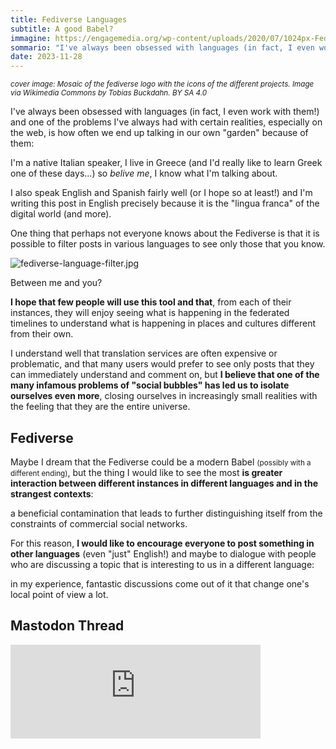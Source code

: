```yaml
---
title: Fediverse Languages
subtitle: A good Babel?
immagine: https://engagemedia.org/wp-content/uploads/2020/07/1024px-Fediverse_mosaic.svg.png
sommario: "I've always been obsessed with languages (in fact, I even work with them!) and one of the problems I've always had with certain realities, especially on the web, is how often we end up talking in our own garden because of them..."
date: 2023-11-28
---
```


<small>_cover image: Mosaic of the fediverse logo with the icons of the different projects. Image via Wikimedia Commons by Tobias Buckdahn. BY SA 4.0_</small>

I've always been obsessed with languages (in fact, I even work with them!) and one of the problems I've always had with certain realities, especially on the web, is how often we end up talking in our own "garden" because of them:

I'm a native Italian speaker, I live in Greece (and I'd really like to learn Greek one of these days...) so _belive me_, I know what I'm talking about. 

I also speak English and Spanish fairly well (or I hope so at least!) and I'm writing this post in English precisely because it is the "lingua franca" of the digital world (and more).

One thing that perhaps not everyone knows about the Fediverse is that it is possible to filter posts in various languages to see only those that you know.

![fediverse-language-filter.jpg](/img/fediverse-language-filter.jpg)

Between me and you?

**I hope that few people will use this tool and that**, from each of their instances, they will enjoy seeing what is happening in the federated timelines to understand what is happening in places and cultures different from their own.

I understand well that translation services are often expensive or problematic, and that many users would prefer to see only posts that they can immediately understand and comment on, but **I believe that one of the many infamous problems of "social bubbles" has led us to isolate ourselves even more**, closing ourselves in increasingly small realities with the feeling that they are the entire universe.

## Fediverse 

Maybe I dream that the Fediverse could be a modern Babel <small>(possibly with a different ending)</small>, but the thing I would like to see the most **is greater interaction between different instances in different languages and in the strangest contexts**: 

a beneficial contamination that leads to further distinguishing itself from the constraints of commercial social networks.

For this reason, **I would like to encourage everyone to post something in other languages** (even "just" English!) and maybe to dialogue with people who are discussing a topic that is interesting to us in a different language: 

in my experience, fantastic discussions come out of it that change one's local point of view a lot.

## Mastodon Thread

<iframe src="https://livellosegreto.it/@xabacadabra/111488266511860020/embed" class="mastodon-embed" style="max-width: 100%; border: 0" width="400" allowfullscreen="allowfullscreen"></iframe><script src="https://livellosegreto.it/embed.js" async="async"></script>